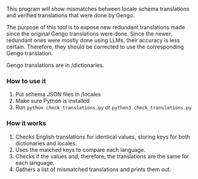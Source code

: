 This program will show mismatches between locale schema translations and verified translations that were done by Gengo.

The purpose of this tool is to expose new redundant translations made since the original Gengo translations were done. Since the newer, redundant ones were mostly done using LLMs, their accuracy is less certain. Therefore, they should be corrected to use the corresponding Gengo translation.

Gengo translations are in /dictionaries.

### How to use it
1. Put schema JSON files in /locales
2. Make sure Python is installed
2. Run `python check_translations.py` or `python3 check_translations.py`

### How it works
1. Checks English translations for identical values, storing keys for both dictionaries and locales.
2. Uses the matched keys to compare each language.
3. Checks if the values and, therefore, the translations are the same for each language.
4. Gathers a list of mismatched translations and prints them out.